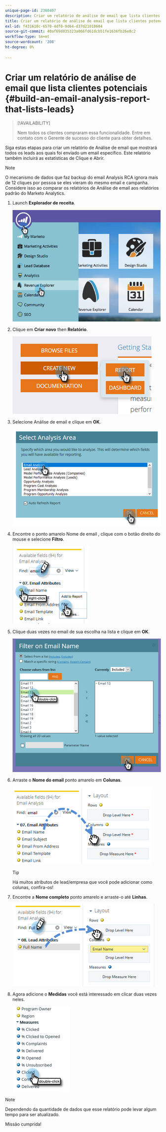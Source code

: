 ```yaml
---
unique-page-id: 2360407
description: Criar um relatório de análise de email que lista clientes potenciais - Documentos do Marketo - Documentação do produto
title: Criar um relatório de análise de email que lista clientes potenciais
exl-id: f431610c-6570-4df0-9d64-d37d21010604
source-git-commit: 40af69d035323a066fd61dcb51fe1636fb26e8c2
workflow-type: tm+mt
source-wordcount: '208'
ht-degree: 0%

---
```


# Criar um relatório de análise de email que lista clientes potenciais {#build-an-email-analysis-report-that-lists-leads}

>[!AVAILABILITY]
>
>Nem todos os clientes compraram essa funcionalidade. Entre em contato com o Gerente de sucesso do cliente para obter detalhes.

Siga estas etapas para criar um relatório de Análise de email que mostrará todos os leads aos quais foi enviado um email específico. Este relatório também incluirá as estatísticas de Clique e Abrir.

>[!NOTE]
>
>O mecanismo de dados que faz backup do email Analysis RCA ignora mais de 12 cliques por pessoa se eles vieram do mesmo email e campanha. Considere isso ao comparar os relatórios de Análise de email aos relatórios padrão do Marketo Analytics.

1. Launch **Explorador de receita**.

   ![](assets/report-that-lists-leads-1.png)

1. Clique em **Criar novo** then **Relatório**.

   ![](assets/report-that-lists-leads-2.png)

1. Selecione Análise de email e clique em **OK**.

   ![](assets/report-that-lists-leads-3.png)

1. Encontre o ponto amarelo Nome de email , clique com o botão direito do mouse e selecione **Filtro**.

   ![](assets/report-that-lists-leads-4.png)

1. Clique duas vezes no email de sua escolha na lista e clique em **OK**.

   ![](assets/report-that-lists-leads-5.png)

1. Arraste o **Nome do email** ponto amarelo em **Colunas**.

   ![](assets/report-that-lists-leads-6.png)

   >[!TIP]
   >
   >Há muitos atributos de lead/empresa que você pode adicionar como colunas, confira-os!

1. Encontre a **Nome completo** ponto amarelo e arraste-o até **Linhas**.

   ![](assets/report-that-lists-leads-7.png)

1. Agora adicione o **Medidas** você está interessado em clicar duas vezes neles.

   ![](assets/report-that-lists-leads-8.png)

>[!NOTE]
>
>Dependendo da quantidade de dados que esse relatório pode levar algum tempo para ser atualizado.

Missão cumprida!
